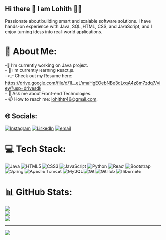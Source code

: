 ## Hi there 👋 I am Lohith 🙎‍♂
Passionate about building smart and scalable software solutions. I have hands-on experience with Java, SQL, HTML, CSS, and JavaScript, and I enjoy turning ideas into real-world applications.

# 💫 About Me:
-🔭 I’m currently working on Java project.<br>- 🌱 I’m currently learning React.js.<br>- 👉 Check out my Resume here: https://drive.google.com/file/d/1l__eLYmaHgEOebNBe3dLcqA4z8m7zdq7/view?usp=drivesdk<br>- 💬 Ask me about Front-end Technologies.<br>- 📫 How to reach me: lohithtr46@gmail.com.<br>


## 🌐 Socials:
[![Instagram](https://img.shields.io/badge/Instagram-%23E4405F.svg?logo=Instagram&logoColor=white)](https://instagram.com/_baazigar_46_) [![LinkedIn](https://img.shields.io/badge/LinkedIn-%230077B5.svg?logo=linkedin&logoColor=white)](https://linkedin.com/in/lohithtr46) [![email](https://img.shields.io/badge/Email-D14836?logo=gmail&logoColor=white)](mailto:lohithtr46@gmail.com) 

# 💻 Tech Stack:
![Java](https://img.shields.io/badge/java-%23ED8B00.svg?style=flat&logo=openjdk&logoColor=white) ![HTML5](https://img.shields.io/badge/html5-%23E34F26.svg?style=flat&logo=html5&logoColor=white) ![CSS3](https://img.shields.io/badge/css3-%231572B6.svg?style=flat&logo=css3&logoColor=white) ![JavaScript](https://img.shields.io/badge/javascript-%23323330.svg?style=flat&logo=javascript&logoColor=%23F7DF1E) ![Python](https://img.shields.io/badge/python-3670A0?style=flat&logo=python&logoColor=ffdd54) ![React](https://img.shields.io/badge/react-%2320232a.svg?style=flat&logo=react&logoColor=%2361DAFB) ![Bootstrap](https://img.shields.io/badge/bootstrap-%238511FA.svg?style=flat&logo=bootstrap&logoColor=white) ![Spring](https://img.shields.io/badge/spring-%236DB33F.svg?style=flat&logo=spring&logoColor=white) ![Apache Tomcat](https://img.shields.io/badge/apache%20tomcat-%23F8DC75.svg?style=flat&logo=apache-tomcat&logoColor=black) ![MySQL](https://img.shields.io/badge/mysql-4479A1.svg?style=flat&logo=mysql&logoColor=white) ![Git](https://img.shields.io/badge/git-%23F05033.svg?style=flat&logo=git&logoColor=white) ![GitHub](https://img.shields.io/badge/github-%23121011.svg?style=flat&logo=github&logoColor=white) ![Hibernate](https://img.shields.io/badge/Hibernate-59666C?style=flat&logo=Hibernate&logoColor=white)
# 📊 GitHub Stats:
![](https://github-readme-stats.vercel.app/api?username=lohithtr&theme=midnight-purple&hide_border=false&include_all_commits=false&count_private=false)<br/>
![](https://nirzak-streak-stats.vercel.app/?user=lohithtr&theme=midnight-purple&hide_border=false)<br/>
![](https://github-readme-stats.vercel.app/api/top-langs/?username=lohithtr&theme=midnight-purple&hide_border=false&include_all_commits=false&count_private=false&layout=compact)

---
[![](https://visitcount.itsvg.in/api?id=lohithtr&icon=5&color=13)](https://visitcount.itsvg.in)

<!-- Proudly created with GPRM ( https://gprm.itsvg.in ) -->
